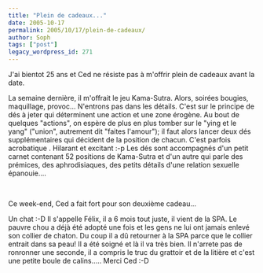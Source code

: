 ```yaml
---
title: "Plein de cadeaux..."
date: 2005-10-17
permalink: 2005/10/17/plein-de-cadeaux/
author: Soph
tags: ["post"]
legacy_wordpress_id: 271
---
```


J'ai bientot 25 ans et Ced ne résiste pas à m'offrir plein de cadeaux avant la date.

La semaine dernière, il m'offrait le jeu Kama-Sutra. Alors, soirées bougies, maquillage, provoc... N'entrons pas dans les détails. C'est sur le principe de dés à jeter qui déterminent une action et une zone érogène. Au bout de quelques "actions", on espère de plus en plus tomber sur le "ying et le yang" ("union", autrement dit "faites l'amour"); il faut alors lancer deux dés supplémentaires qui décident de la position de chacun. C'est parfois acrobatique . Hilarant et excitant :-p Les dés sont accompagnés d'un petit carnet contenant 52 positions de Kama-Sutra et d'un autre qui parle des prémices, des aphrodisiaques, des petits détails d'une relation sexuelle épanouie....

<img src="https://64k.be/wp-content/uploads/2006/general/kamasutra2.jpg" alt="" />

<img src="https://64k.be/wp-content/uploads/2006/general/kamasutra1.jpg" alt="" />

Ce week-end, Ced a fait fort pour son deuxième cadeau...

<!-- excerpt -->

Un chat :-D Il s'appelle Félix, il a 6 mois tout juste, il vient de la SPA. Le pauvre chou a déjà été adopté une fois et les gens ne lui ont jamais enlevé son collier de chaton. Du coup il a dû retourner à la SPA parce que le collier entrait dans sa peau! Il a été soigné et là il va très bien. Il n'arrete pas de ronronner une seconde, il a compris le truc du grattoir et de la litière et c'est une petite boule de calins..... Merci Ced :-D

<img src="https://64k.be/wp-content/uploads/2006/general/felix-le-chat.jpg" alt="" />
